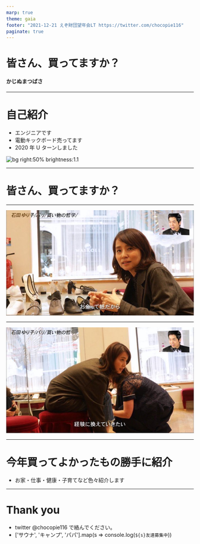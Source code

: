 ```yaml
---
marp: true
theme: gaia
footer: "2021-12-21 えぞ財団望年会LT https://twitter.com/chocopie116"
paginate: true
---
```


# 皆さん、買ってますか？

#### かじぬまつばさ

---

# 自己紹介

- エンジニアです
- 電動キックボード売ってます
- 2020 年 U ターンしました

![bg right:50% brightness:1.1](https://pbs.twimg.com/profile_images/1086212408232706049/YMxbR42c_400x400.jpg)

---

# 皆さん、買ってますか？

---

![bg brightness:1.1](./images/20211221ezozaidan/yuriko1.jpeg)

---

![bg brightness:1.1](./images/20211221ezozaidan/yuriko2.jpeg)

---

# 今年買ってよかったもの勝手に紹介

- お家・仕事・健康・子育てなど色々紹介します

---

# Thank you

- twitter @chocopie116 で絡んでください。
- ['サウナ', 'キャンプ', 'パパ'].map(s => console.log(`${s}友達募集中`))

